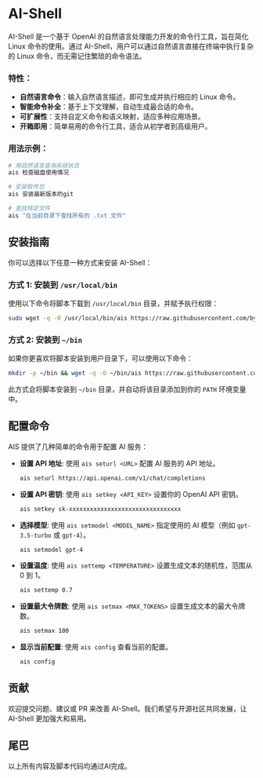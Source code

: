 # AI-Shell
AI-Shell 是一个基于 OpenAI 的自然语言处理能力开发的命令行工具，旨在简化 Linux 命令的使用。通过 AI-Shell，用户可以通过自然语言直接在终端中执行复杂的 Linux 命令，而无需记住繁琐的命令语法。

### 特性：
- **自然语言命令**：输入自然语言描述，即可生成并执行相应的 Linux 命令。
- **智能命令补全**：基于上下文理解，自动生成最合适的命令。
- **可扩展性**：支持自定义命令和语义映射，适应多种应用场景。
- **开箱即用**：简单易用的命令行工具，适合从初学者到高级用户。

### 用法示例：
```bash
# 用自然语言查询系统状态
ais 检查磁盘使用情况

# 安装软件包
ais 安装最新版本的git

# 查找特定文件
ais "在当前目录下查找所有的 .txt 文件"
```
## 安装指南

你可以选择以下任意一种方式来安装 AI-Shell：

### 方式 1: 安装到 `/usr/local/bin`

使用以下命令将脚本下载到 `/usr/local/bin` 目录，并赋予执行权限：

```bash
sudo wget -q -O /usr/local/bin/ais https://raw.githubusercontent.com/by123456by/AI-Shell/main/AI-Shell.sh && sudo chmod +x /usr/local/bin/ais
```

### 方式 2: 安装到 `~/bin`

如果你更喜欢将脚本安装到用户目录下，可以使用以下命令：

```bash
mkdir -p ~/bin && wget -q -O ~/bin/ais https://raw.githubusercontent.com/by123456by/AI-Shell/main/AI-Shell.sh && chmod +x ~/bin/ais && echo 'export PATH="$HOME/bin:$PATH"' >> ~/.bashrc && source ~/.bashrc
```

此方式会将脚本安装到 `~/bin` 目录，并自动将该目录添加到你的 `PATH` 环境变量中。

## 配置命令

AIS 提供了几种简单的命令用于配置 AI 服务：

- **设置 API 地址**: 使用 `ais seturl <URL>` 配置 AI 服务的 API 地址。
  ```bash
  ais seturl https://api.openai.com/v1/chat/completions
  ```

- **设置 API 密钥**: 使用 `ais setkey <API_KEY>` 设置你的 OpenAI API 密钥。
  ```bash
  ais setkey sk-xxxxxxxxxxxxxxxxxxxxxxxxxxxxxxxx
  ```

- **选择模型**: 使用 `ais setmodel <MODEL_NAME>` 指定使用的 AI 模型（例如 `gpt-3.5-turbo` 或 `gpt-4`）。
  ```bash
  ais setmodel gpt-4
  ```

- **设置温度**: 使用 `ais settemp <TEMPERATURE>` 设置生成文本的随机性，范围从 0 到 1。
  ```bash
  ais settemp 0.7
  ```
  
- **设置最大令牌数**: 使用 `ais setmax <MAX_TOKENS>` 设置生成文本的最大令牌数。
  ```bash
  ais setmax 100
  ```

- **显示当前配置**: 使用 `ais config` 查看当前的配置。
  ```bash
  ais config
  ```


## 贡献

欢迎提交问题、建议或 PR 来改善 AI-Shell。我们希望与开源社区共同发展，让 AI-Shell 更加强大和易用。

## 尾巴

以上所有内容及脚本代码均通过AI完成。
